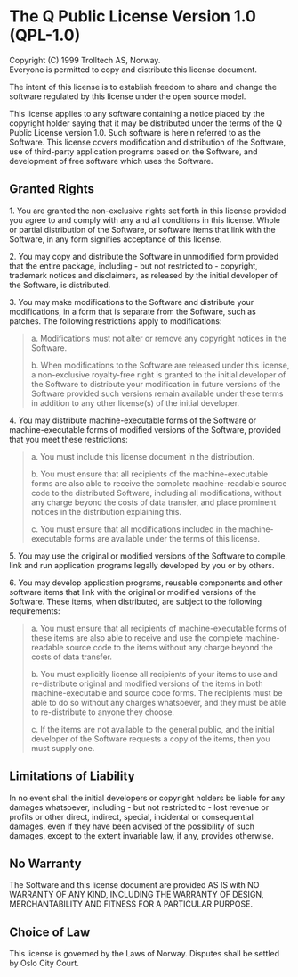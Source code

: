 # The Q Public License Version 1.0 (QPL-1.0)

Copyright (C) 1999 Trolltech AS, Norway.  
Everyone is permitted to copy and distribute this license document.

The intent of this license is to establish freedom to share and change the software regulated by this license under the open source model.

This license applies to any software containing a notice placed by the copyright holder saying that it may be distributed under the terms of the Q Public License version 1.0\. Such software is herein referred to as the Software. This license covers modification and distribution of the Software, use of third-party application programs based on the Software, and development of free software which uses the Software.

## Granted Rights

1\. You are granted the non-exclusive rights set forth in this license provided you agree to and comply with any and all conditions in this license. Whole or partial distribution of the Software, or software items that link with the Software, in any form signifies acceptance of this license.

2\. You may copy and distribute the Software in unmodified form provided that the entire package, including - but not restricted to - copyright, trademark notices and disclaimers, as released by the initial developer of the Software, is distributed.

3\. You may make modifications to the Software and distribute your modifications, in a form that is separate from the Software, such as patches. The following restrictions apply to modifications:

> a. Modifications must not alter or remove any copyright notices in the Software.
> 
> b. When modifications to the Software are released under this license, a non-exclusive royalty-free right is granted to the initial developer of the Software to distribute your modification in future versions of the Software provided such versions remain available under these terms in addition to any other license(s) of the initial developer.
> 

4\. You may distribute machine-executable forms of the Software or machine-executable forms of modified versions of the Software, provided that you meet these restrictions:

> a. You must include this license document in the distribution.
> 
> b. You must ensure that all recipients of the machine-executable forms are also able to receive the complete machine-readable source code to the distributed Software, including all modifications, without any charge beyond the costs of data transfer, and place prominent notices in the distribution explaining this.
> 
> c. You must ensure that all modifications included in the machine-executable forms are available under the terms of this license.
> 

5\. You may use the original or modified versions of the Software to compile, link and run application programs legally developed by you or by others.

6\. You may develop application programs, reusable components and other software items that link with the original or modified versions of the Software. These items, when distributed, are subject to the following requirements:

> a. You must ensure that all recipients of machine-executable forms of these items are also able to receive and use the complete machine-readable source code to the items without any charge beyond the costs of data transfer.
> 
> b. You must explicitly license all recipients of your items to use and re-distribute original and modified versions of the items in both machine-executable and source code forms. The recipients must be able to do so without any charges whatsoever, and they must be able to re-distribute to anyone they choose.
> 
> c. If the items are not available to the general public, and the initial developer of the Software requests a copy of the items, then you must supply one.
> 

## Limitations of Liability

In no event shall the initial developers or copyright holders be liable for any damages whatsoever, including - but not restricted to - lost revenue or profits or other direct, indirect, special, incidental or consequential damages, even if they have been advised of the possibility of such damages, except to the extent invariable law, if any, provides otherwise.

## No Warranty

The Software and this license document are provided AS IS with NO WARRANTY OF ANY KIND, INCLUDING THE WARRANTY OF DESIGN, MERCHANTABILITY AND FITNESS FOR A PARTICULAR PURPOSE.

## Choice of Law

This license is governed by the Laws of Norway. Disputes shall be settled by Oslo City Court.
